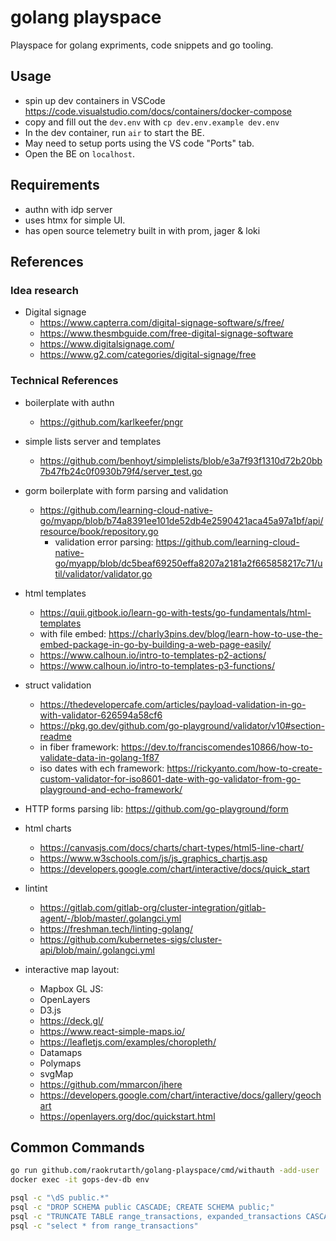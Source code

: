 # golang playspace

Playspace for golang expriments, code snippets and go tooling.

## Usage

- spin up dev containers in VSCode <https://code.visualstudio.com/docs/containers/docker-compose>
- copy and fill out the `dev.env` with `cp dev.env.example dev.env`
- In the dev container, run `air` to start the BE.
- May need to setup ports using the VS code "Ports" tab.
- Open the BE on `localhost`.

## Requirements

- authn with idp server
- uses htmx for simple UI.
- has open source telemetry built in with prom, jager & loki

## References

### Idea research

- Digital signage
  - <https://www.capterra.com/digital-signage-software/s/free/>
  - <https://www.thesmbguide.com/free-digital-signage-software>
  - <https://www.digitalsignage.com/>
  - <https://www.g2.com/categories/digital-signage/free>

### Technical References

- boilerplate with authn
  - <https://github.com/karlkeefer/pngr>
- simple lists server and templates
  - <https://github.com/benhoyt/simplelists/blob/e3a7f93f1310d72b20bb7b47fb24c0f0930b79f4/server_test.go>
- gorm boilerplate with form parsing and validation
  - <https://github.com/learning-cloud-native-go/myapp/blob/b74a8391ee101de52db4e2590421aca45a97a1bf/api/resource/book/repository.go>
    - validation error parsing: <https://github.com/learning-cloud-native-go/myapp/blob/dc5beaf69250effa8207a2181a2f665858217c71/util/validator/validator.go>
- html templates
  - <https://quii.gitbook.io/learn-go-with-tests/go-fundamentals/html-templates>
  - with file embed: <https://charly3pins.dev/blog/learn-how-to-use-the-embed-package-in-go-by-building-a-web-page-easily/>
  - <https://www.calhoun.io/intro-to-templates-p2-actions/>
  - <https://www.calhoun.io/intro-to-templates-p3-functions/>
- struct validation
  - <https://thedevelopercafe.com/articles/payload-validation-in-go-with-validator-626594a58cf6>
  - <https://pkg.go.dev/github.com/go-playground/validator/v10#section-readme>
  - in fiber framework: <https://dev.to/franciscomendes10866/how-to-validate-data-in-golang-1f87>
  - iso dates with ech framework: <https://rickyanto.com/how-to-create-custom-validator-for-iso8601-date-with-go-validator-from-go-playground-and-echo-framework/>
- HTTP forms parsing lib: <https://github.com/go-playground/form>
- html charts
  - <https://canvasjs.com/docs/charts/chart-types/html5-line-chart/>
  - <https://www.w3schools.com/js/js_graphics_chartjs.asp>
  - <https://developers.google.com/chart/interactive/docs/quick_start>

- lintint
  - <https://gitlab.com/gitlab-org/cluster-integration/gitlab-agent/-/blob/master/.golangci.yml>
  - <https://freshman.tech/linting-golang/>
  - <https://github.com/kubernetes-sigs/cluster-api/blob/main/.golangci.yml>

- interactive map layout:
  - Mapbox GL JS:
  - OpenLayers
  - D3.js
  - <https://deck.gl/>
  - <https://www.react-simple-maps.io/>
  - <https://leafletjs.com/examples/choropleth/>
  - Datamaps
  - Polymaps
  - svgMap
  - <https://github.com/mmarcon/jhere>
  - <https://developers.google.com/chart/interactive/docs/gallery/geochart>
  - <https://openlayers.org/doc/quickstart.html>

## Common Commands

```bash
go run github.com/raokrutarth/golang-playspace/cmd/withauth -add-user
docker exec -it gops-dev-db env

psql -c "\dS public.*"
psql -c "DROP SCHEMA public CASCADE; CREATE SCHEMA public;"
psql -c "TRUNCATE TABLE range_transactions, expanded_transactions CASCADE;"
psql -c "select * from range_transactions"
```
